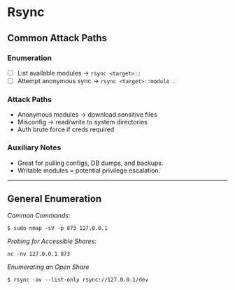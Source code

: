# Rsync

## Common Attack Paths

### Enumeration
- [ ] List available modules → `rsync <target>::`
- [ ] Attempt anonymous sync → `rsync <target>::module .`

### Attack Paths
- Anonymous modules → download sensitive files
- Misconfig → read/write to system directories
- Auth brute force if creds required

### Auxiliary Notes
- Great for pulling configs, DB dumps, and backups.
- Writable modules = potential privilege escalation.

---

## General Enumeration

*Common Commands:*

`$ sudo nmap -sV -p 873 127.0.0.1`

*Probing for Accessible Shares:*

`nc -nv 127.0.0.1 873`

*Enumerating an Open Share*

`$ rsync -av --list-only rsync://127.0.0.1/dev`